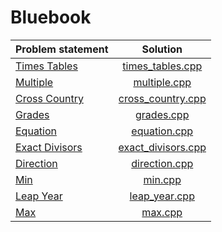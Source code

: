 # Bluebook

| Problem statement  |        Solution        |
|:-------------------|:----------------------:|
| [Times Tables][]   | [times_tables.cpp][]   |
| [Multiple][]       | [multiple.cpp][]       |
| [Cross Country][]  | [cross_country.cpp][]  |
| [Grades][]         | [grades.cpp][]         |
| [Equation][]       | [equation.cpp][]       |
| [Exact Divisors][] | [exact_divisors.cpp][] |
| [Direction][]      | [direction.cpp][]      |
| [Min][]            | [min.cpp][]            |
| [Leap Year][]      | [leap_year.cpp][]      |
| [Max][]            | [max.cpp][]            |

[Times Tables]:   http://wcipeg.com/problems/desc/P118EX4
[Multiple]:       http://wcipeg.com/problems/desc/p79ex5
[Cross Country]:  http://wcipeg.com/problems/desc/p100ex4
[Grades]:         http://wcipeg.com/problems/desc/p307ex7
[Equation]:       http://wcipeg.com/problems/desc/p84ex5
[Exact Divisors]: http://wcipeg.com/problems/desc/p154ex8
[Direction]:      http://wcipeg.com/problems/desc/p108ex8
[Min]:            http://wcipeg.com/problems/desc/p287ex3
[Leap Year]:      http://wcipeg.com/problems/desc/p307ex9
[Max]:            http://wcipeg.com/problems/desc/p171ex6a

[times_tables.cpp]:   times_tables.cpp
[multiple.cpp]:       multiple.cpp
[cross_country.cpp]:  cross_country.cpp
[grades.cpp]:         grades.cpp
[equation.cpp]:       equation.cpp
[exact_divisors.cpp]: exact_divisors.cpp
[direction.cpp]:      direction.cpp
[min.cpp]:            min.cpp
[leap_year.cpp]:      leap_year.cpp
[max.cpp]:            max.cpp
